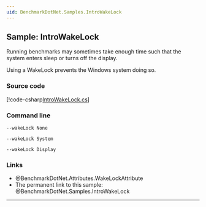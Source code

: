 ```yaml
---
uid: BenchmarkDotNet.Samples.IntroWakeLock
---
```


## Sample: IntroWakeLock

Running benchmarks may sometimes take enough time such that the system enters sleep or turns off the display.

Using a WakeLock prevents the Windows system doing so.

### Source code

[!code-csharp[IntroWakeLock.cs](../../../samples/BenchmarkDotNet.Samples/IntroWakeLock.cs)]

### Command line

```
--wakeLock None
```
```
--wakeLock System
```
```
--wakeLock Display
```

### Links

* @BenchmarkDotNet.Attributes.WakeLockAttribute
* The permanent link to this sample: @BenchmarkDotNet.Samples.IntroWakeLock

---
